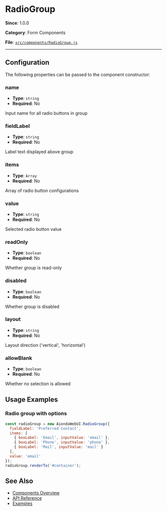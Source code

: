 # RadioGroup



**Since**: 1.0.0

**Category**: Form Components

**File**: [`src/components/RadioGroup.js`](src/components/RadioGroup.js)

---

## Configuration

The following properties can be passed to the component constructor:

### name

- **Type**: `string`
- **Required**: No

Input name for all radio buttons in group

### fieldLabel

- **Type**: `string`
- **Required**: No

Label text displayed above group

### items

- **Type**: `Array`
- **Required**: No

Array of radio button configurations

### value

- **Type**: `string`
- **Required**: No

Selected radio button value

### readOnly

- **Type**: `boolean`
- **Required**: No

Whether group is read-only

### disabled

- **Type**: `boolean`
- **Required**: No

Whether group is disabled

### layout

- **Type**: `string`
- **Required**: No

Layout direction ('vertical', 'horizontal')

### allowBlank

- **Type**: `boolean`
- **Required**: No

Whether no selection is allowed




## Usage Examples

### Radio group with options


```javascript
const radioGroup = new AiondaWebUI.RadioGroup({
  fieldLabel: 'Preferred Contact',
  items: [
    { boxLabel: 'Email', inputValue: 'email' },
    { boxLabel: 'Phone', inputValue: 'phone' },
    { boxLabel: 'Mail', inputValue: 'mail' }
  ],
  value: 'email'
});
radioGroup.renderTo('#container');
```


## See Also

- [Components Overview](../)
- [API Reference](../api/)
- [Examples](../examples/)